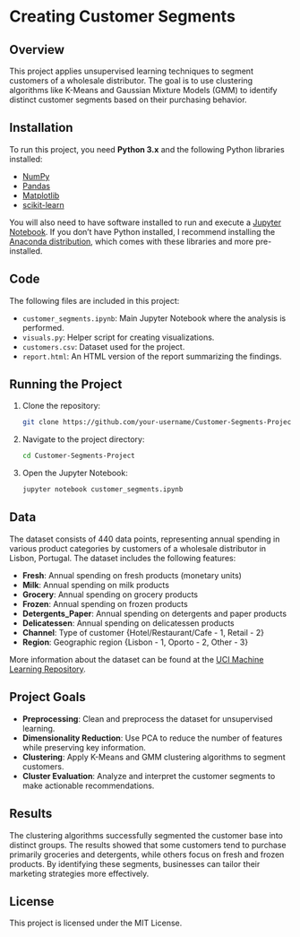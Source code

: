 
# Creating Customer Segments

## Overview
This project applies unsupervised learning techniques to segment customers of a wholesale distributor. The goal is to use clustering algorithms like K-Means and Gaussian Mixture Models (GMM) to identify distinct customer segments based on their purchasing behavior.

## Installation

To run this project, you need **Python 3.x** and the following Python libraries installed:

- [NumPy](http://www.numpy.org/)
- [Pandas](http://pandas.pydata.org)
- [Matplotlib](http://matplotlib.org/)
- [scikit-learn](http://scikit-learn.org/stable/)

You will also need to have software installed to run and execute a [Jupyter Notebook](http://jupyter.org/). If you don’t have Python installed, I recommend installing the [Anaconda distribution](https://www.anaconda.com/products/individual), which comes with these libraries and more pre-installed.

## Code

The following files are included in this project:
- `customer_segments.ipynb`: Main Jupyter Notebook where the analysis is performed.
- `visuals.py`: Helper script for creating visualizations.
- `customers.csv`: Dataset used for the project.
- `report.html`: An HTML version of the report summarizing the findings.

## Running the Project

1. Clone the repository:
   ```bash
   git clone https://github.com/your-username/Customer-Segments-Project.git
   ```

2. Navigate to the project directory:
   ```bash
   cd Customer-Segments-Project
   ```

3. Open the Jupyter Notebook:
   ```bash
   jupyter notebook customer_segments.ipynb
   ```

## Data

The dataset consists of 440 data points, representing annual spending in various product categories by customers of a wholesale distributor in Lisbon, Portugal. The dataset includes the following features:

- **Fresh**: Annual spending on fresh products (monetary units)
- **Milk**: Annual spending on milk products
- **Grocery**: Annual spending on grocery products
- **Frozen**: Annual spending on frozen products
- **Detergents_Paper**: Annual spending on detergents and paper products
- **Delicatessen**: Annual spending on delicatessen products
- **Channel**: Type of customer {Hotel/Restaurant/Cafe - 1, Retail - 2}
- **Region**: Geographic region {Lisbon - 1, Oporto - 2, Other - 3}

More information about the dataset can be found at the [UCI Machine Learning Repository](https://archive.ics.uci.edu/ml/datasets/Wholesale+customers).

## Project Goals

- **Preprocessing**: Clean and preprocess the dataset for unsupervised learning.
- **Dimensionality Reduction**: Use PCA to reduce the number of features while preserving key information.
- **Clustering**: Apply K-Means and GMM clustering algorithms to segment customers.
- **Cluster Evaluation**: Analyze and interpret the customer segments to make actionable recommendations.

## Results

The clustering algorithms successfully segmented the customer base into distinct groups. The results showed that some customers tend to purchase primarily groceries and detergents, while others focus on fresh and frozen products. By identifying these segments, businesses can tailor their marketing strategies more effectively.

## License

This project is licensed under the MIT License.
